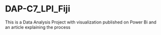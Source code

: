 # DAP-C7_LPI_Fiji
This is a Data Analysis Project with visualization published on Power Bi and an article explaining the process
